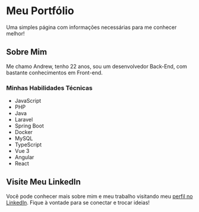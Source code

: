 # Meu Portfólio

Uma simples página com informações necessárias para me conhecer melhor!

## Sobre Mim

Me chamo Andrew, tenho 22 anos, sou um desenvolvedor Back-End, com bastante conhecimentos em Front-end.

### Minhas Habilidades Técnicas

- JavaScript
- PHP
- Java
- Laravel
- Spring Boot
- Docker
- MySQL
- TypeScript
- Vue 3
- Angular
- React

## Visite Meu LinkedIn

Você pode conhecer mais sobre mim e meu trabalho visitando meu [perfil no LinkedIn](https://linkedin.com/in/andrewgpsilva). Fique à vontade para se conectar e trocar ideias!
